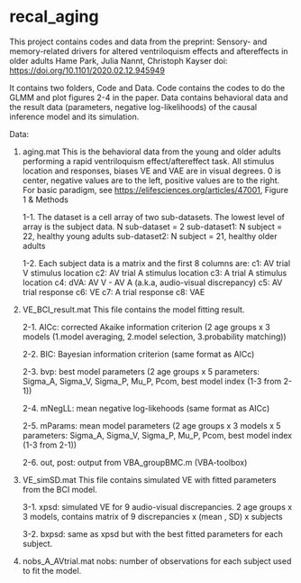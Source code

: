 # recal_aging
This project contains codes and data from the preprint:
Sensory- and memory-related drivers for altered ventriloquism effects and aftereffects in older adults
Hame Park, Julia Nannt, Christoph Kayser
doi: https://doi.org/10.1101/2020.02.12.945949

It contains two folders, Code and Data.
Code contains the codes to do the GLMM and plot figures 2-4 in the paper.
Data contains behavioral data and the result data (parameters, negative log-likelihoods) of the causal inference model
and its simulation. 

Data:
1. aging.mat
This is the behavioral data from the young and older adults performing a rapid ventriloquism effect/aftereffect task.
All stimulus location and responses, biases VE and VAE are in visual degrees.
0 is center, negative values are to the left, positive values are to the right.
For basic paradigm, see https://elifesciences.org/articles/47001, Figure 1 & Methods

	1-1. The dataset is a cell array of two sub-datasets.
	The lowest level of array is the subject data.
	N sub-dataset = 2
	sub-dataset1: N subject = 22, healthy young adults
	sub-dataset2: N subject = 21, healthy older adults

	1-2. Each subject data is a matrix and the first 8 columns are:
	c1: AV trial V stimulus location
	c2: AV trial A stimulus location
	c3: A trial A stimulus location
	c4: dVA: AV V - AV A (a.k.a, audio-visual discrepancy)
	c5: AV trial response
	c6: VE
	c7: A trial response
	c8: VAE

2. VE_BCI_result.mat
This file contains the model fitting result.

	2-1. AICc: corrected Akaike information criterion 
	(2 age groups x 3 models (1.model averaging, 2.model selection, 3.probability matching))
	
	2-2. BIC: Bayesian information criterion (same format as AICc)
	
	2-3. bvp: best model parameters 
	(2 age groups x 5 parameters: Sigma_A, Sigma_V, Sigma_P, Mu_P, Pcom, best model index (1-3 from 2-1))
	
	2-4. mNegLL: mean negative log-likehoods (same format as AICc)
	
	2-5. mParams: mean model parameters 
	(2 age groups x 3 models x 5 parameters: Sigma_A, Sigma_V, Sigma_P, Mu_P, Pcom, best model index (1-3 from 2-1))
	
	2-6. out, post: output from VBA_groupBMC.m (VBA-toolbox)

3. VE_simSD.mat
This file contains simulated VE with fitted parameters from the BCI model.

	3-1. xpsd: simulated VE for 9 audio-visual discrepancies. 
	2 age groups x 3 models, contains matrix of 9 discrepancies x (mean , SD) x subjects
	
	3-2. bxpsd: same as xpsd but with the best fitted parameters for each subject. 

4. nobs_A_AVtrial.mat
nobs: number of observations for each subject used to fit the model. 
